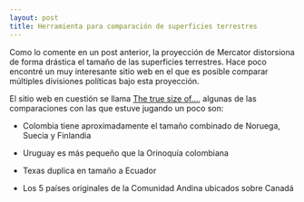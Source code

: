 ```yaml
---
layout: post
title: Herramienta para comparación de superficies terrestres
---
```


Como lo comente en un post anterior, la proyección de Mercator distorsiona de forma drástica el tamaño de las superficies terrestres. Hace poco encontré un muy interesante sitio web en el que es posible comparar múltiples divisiones políticas bajo esta proyección.

El sitio web en cuestión se llama [The true size of…](https://thetruesize.com), algunas de las comparaciones con las que estuve jugando un poco son:

* Colombia tiene aproximadamente el tamaño combinado de Noruega, Suecia y Finlandia


* Uruguay es más pequeño que la Orinoquía colombiana


* Texas duplica en tamaño a Ecuador


* Los 5 países originales de la Comunidad Andina ubicados sobre Canadá
